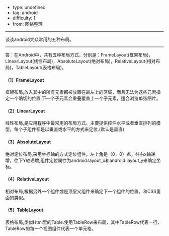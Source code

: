 - type: undefined
- tag: android
- difficulty:  1
- from: 网络整理

--------

谈谈android大众常用的五种布局。

---------

答：在Android中，共有五种布局方式，分别是：FrameLayout(框架布局)，LinearLayout(线性布局)，AbsoluteLayout(绝对布局)，RelativeLayout(相对布局)，TableLayout(表格布局)。
#### （1）FrameLayout
框架布局,放入其中的所有元素都被放置在最左上的区域，而且无法为这些元素指定一个确切的位置,下一个子元素会重叠覆盖上一个子元素，适合浏览单张图片。
#### （2）LinearLayout
线性布局,是应用程序中最常用的布局方式，主要提供控件水平或者垂直排列的模型，每个子组件都是以垂直或水平的方式来定位.(默认是垂直)
#### （3）AbsoluteLayout
绝对定位布局,采用坐标轴的方式定位组件，左上角是（0，0）点，往右x轴递增，往下Y轴递增,组件定位属性为android:layout_x和android:layout_y来确定坐标。
#### （4）RelativeLayout
相对布局,根据另外一个组件或是顶层父组件来确定下一个组件的位置。和CSS里面的类似。
#### （5）TableLayout
表格布局,类似Html里的Table.使用TableRow来布局，其中TableRow代表一行，TableRow的每一个视图组件代表一个单元格。


